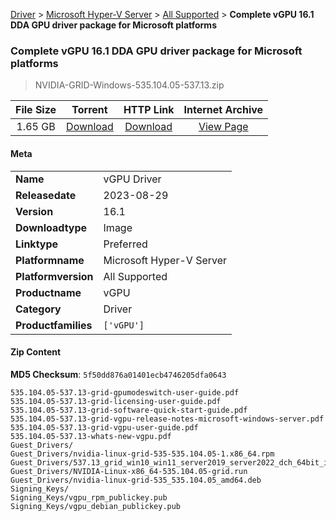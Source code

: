 
[Driver](/README.md)  >  [Microsoft Hyper-V Server](/index/Driver/Microsoft_Hyper-V_Server.md)  >  [All Supported](/index/Driver/Microsoft_Hyper-V_Server/All_Supported.md)  >  **Complete vGPU 16.1 DDA GPU driver package for Microsoft platforms**


###    Complete vGPU 16.1 DDA GPU driver package for Microsoft platforms

> NVIDIA-GRID-Windows-535.104.05-537.13.zip   


| **File Size** | **Torrent**  | **HTTP Link** | **Internet Archive** |
|:-------------:|:------------:|:-------------:|:--------------------:|
| 1.65 GB |  [Download](https://archive.org/download/nvgpu_NVIDIA-GRID-Windows-535.104.05-537.13.zip/nvgpu_NVIDIA-GRID-Windows-535.104.05-537.13.zip_archive.torrent)       | [Download](https://archive.org/compress/nvgpu_NVIDIA-GRID-Windows-535.104.05-537.13.zip) | [View Page](https://archive.org/details/nvgpu_NVIDIA-GRID-Windows-535.104.05-537.13.zip)       |

#### Meta

<table>
<tr><td><strong>Name</strong></td><td>vGPU Driver</td></tr>
<tr><td><strong>Releasedate</strong></td><td>2023-08-29</td></tr>
<tr><td><strong>Version</strong></td><td>16.1</td></tr>
<tr><td><strong>Downloadtype</strong></td><td>Image</td></tr>
<tr><td><strong>Linktype</strong></td><td>Preferred</td></tr>
<tr><td><strong>Platformname</strong></td><td>Microsoft Hyper-V Server</td></tr>
<tr><td><strong>Platformversion</strong></td><td>All Supported</td></tr>
<tr><td><strong>Productname</strong></td><td>vGPU</td></tr>
<tr><td><strong>Category</strong></td><td>Driver</td></tr>
<tr><td><strong>Productfamilies</strong></td><td><code>['vGPU']</code></td></tr>
</table>

#### Zip Content

**MD5 Checksum**: `5f50dd876a01401ecb4746205dfa0643`

```text
535.104.05-537.13-grid-gpumodeswitch-user-guide.pdf
535.104.05-537.13-grid-licensing-user-guide.pdf
535.104.05-537.13-grid-software-quick-start-guide.pdf
535.104.05-537.13-grid-vgpu-release-notes-microsoft-windows-server.pdf
535.104.05-537.13-grid-vgpu-user-guide.pdf
535.104.05-537.13-whats-new-vgpu.pdf
Guest_Drivers/
Guest_Drivers/nvidia-linux-grid-535-535.104.05-1.x86_64.rpm
Guest_Drivers/537.13_grid_win10_win11_server2019_server2022_dch_64bit_international.exe
Guest_Drivers/NVIDIA-Linux-x86_64-535.104.05-grid.run
Guest_Drivers/nvidia-linux-grid-535_535.104.05_amd64.deb
Signing_Keys/
Signing_Keys/vgpu_rpm_publickey.pub
Signing_Keys/vgpu_debian_publickey.pub
```